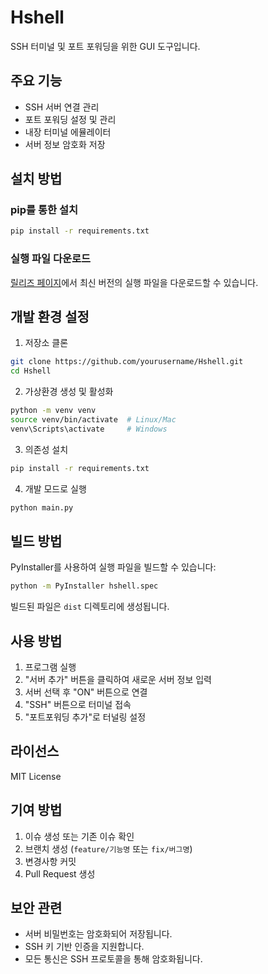 # Hshell

SSH 터미널 및 포트 포워딩을 위한 GUI 도구입니다.

## 주요 기능

- SSH 서버 연결 관리
- 포트 포워딩 설정 및 관리
- 내장 터미널 에뮬레이터
- 서버 정보 암호화 저장

## 설치 방법

### pip를 통한 설치

```bash
pip install -r requirements.txt
```

### 실행 파일 다운로드

[릴리즈 페이지](https://github.com/kenziedev/Hshell/releases)에서 최신 버전의 실행 파일을 다운로드할 수 있습니다.

## 개발 환경 설정

1. 저장소 클론
```bash
git clone https://github.com/yourusername/Hshell.git
cd Hshell
```

2. 가상환경 생성 및 활성화
```bash
python -m venv venv
source venv/bin/activate  # Linux/Mac
venv\Scripts\activate     # Windows
```

3. 의존성 설치
```bash
pip install -r requirements.txt
```

4. 개발 모드로 실행
```bash
python main.py
```

## 빌드 방법

PyInstaller를 사용하여 실행 파일을 빌드할 수 있습니다:

```bash
python -m PyInstaller hshell.spec
```

빌드된 파일은 `dist` 디렉토리에 생성됩니다.

## 사용 방법

1. 프로그램 실행
2. "서버 추가" 버튼을 클릭하여 새로운 서버 정보 입력
3. 서버 선택 후 "ON" 버튼으로 연결
4. "SSH" 버튼으로 터미널 접속
5. "포트포워딩 추가"로 터널링 설정

## 라이선스

MIT License

## 기여 방법

1. 이슈 생성 또는 기존 이슈 확인
2. 브랜치 생성 (`feature/기능명` 또는 `fix/버그명`)
3. 변경사항 커밋
4. Pull Request 생성

## 보안 관련

- 서버 비밀번호는 암호화되어 저장됩니다.
- SSH 키 기반 인증을 지원합니다.
- 모든 통신은 SSH 프로토콜을 통해 암호화됩니다. 